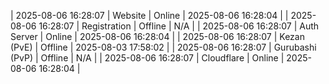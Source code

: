 | 2025-08-06 16:28:07 | Website | Online | 2025-08-06 16:28:04 |
| 2025-08-06 16:28:07 | Registration | Offline | N/A |
| 2025-08-06 16:28:07 | Auth Server | Online | 2025-08-06 16:28:04 |
| 2025-08-06 16:28:07 | Kezan (PvE) | Offline | 2025-08-03 17:58:02 |
| 2025-08-06 16:28:07 | Gurubashi (PvP) | Offline | N/A |
| 2025-08-06 16:28:07 | Cloudflare | Online | 2025-08-06 16:28:04 |
